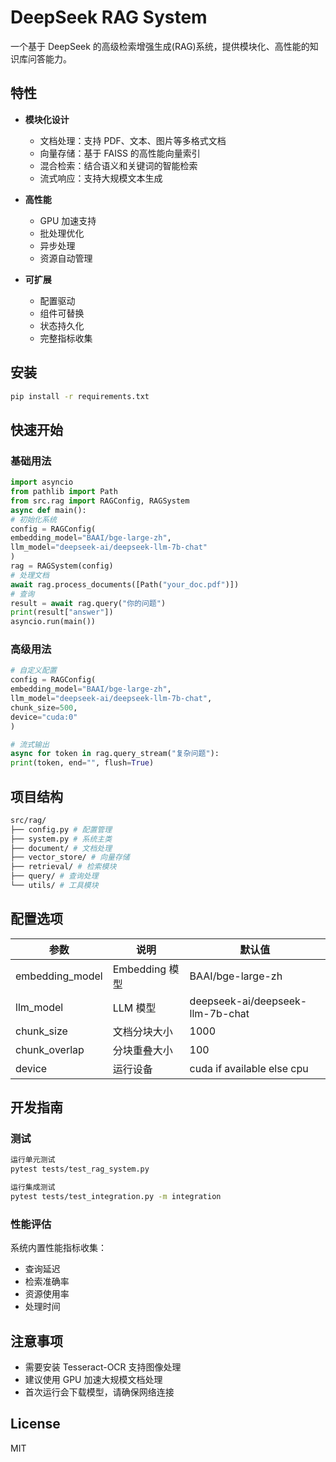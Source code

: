 # DeepSeek RAG System

一个基于 DeepSeek 的高级检索增强生成(RAG)系统，提供模块化、高性能的知识库问答能力。

## 特性

- **模块化设计**

  - 文档处理：支持 PDF、文本、图片等多格式文档
  - 向量存储：基于 FAISS 的高性能向量索引
  - 混合检索：结合语义和关键词的智能检索
  - 流式响应：支持大规模文本生成

- **高性能**

  - GPU 加速支持
  - 批处理优化
  - 异步处理
  - 资源自动管理

- **可扩展**
  - 配置驱动
  - 组件可替换
  - 状态持久化
  - 完整指标收集

## 安装

```bash
pip install -r requirements.txt
```

## 快速开始

### 基础用法

```python
import asyncio
from pathlib import Path
from src.rag import RAGConfig, RAGSystem
async def main():
# 初始化系统
config = RAGConfig(
embedding_model="BAAI/bge-large-zh",
llm_model="deepseek-ai/deepseek-llm-7b-chat"
)
rag = RAGSystem(config)
# 处理文档
await rag.process_documents([Path("your_doc.pdf")])
# 查询
result = await rag.query("你的问题")
print(result["answer"])
asyncio.run(main())
```

### 高级用法

```python
# 自定义配置
config = RAGConfig(
embedding_model="BAAI/bge-large-zh",
llm_model="deepseek-ai/deepseek-llm-7b-chat",
chunk_size=500,
device="cuda:0"
)

# 流式输出
async for token in rag.query_stream("复杂问题"):
print(token, end="", flush=True)
```

## 项目结构

```bash
src/rag/
├── config.py # 配置管理
├── system.py # 系统主类
├── document/ # 文档处理
├── vector_store/ # 向量存储
├── retrieval/ # 检索模块
├── query/ # 查询处理
└── utils/ # 工具模块
```

## 配置选项

| 参数            | 说明           | 默认值                           |
| --------------- | -------------- | -------------------------------- |
| embedding_model | Embedding 模型 | BAAI/bge-large-zh                |
| llm_model       | LLM 模型       | deepseek-ai/deepseek-llm-7b-chat |
| chunk_size      | 文档分块大小   | 1000                             |
| chunk_overlap   | 分块重叠大小   | 100                              |
| device          | 运行设备       | cuda if available else cpu       |

## 开发指南

### 测试

```bash
运行单元测试
pytest tests/test_rag_system.py

运行集成测试
pytest tests/test_integration.py -m integration
```

### 性能评估

系统内置性能指标收集：

- 查询延迟
- 检索准确率
- 资源使用率
- 处理时间

## 注意事项

- 需要安装 Tesseract-OCR 支持图像处理
- 建议使用 GPU 加速大规模文档处理
- 首次运行会下载模型，请确保网络连接

## License

MIT

